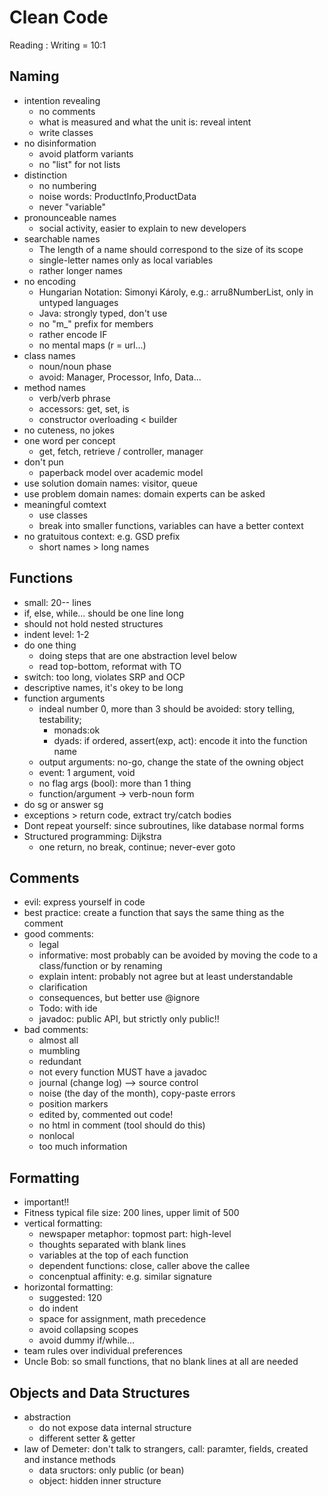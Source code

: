 # Clean Code

Reading : Writing = 10:1

## Naming

- intention revealing
  - no comments
  - what is measured and what the unit is: reveal intent
  - write classes
- no disinformation
  - avoid platform variants
  - no "list" for not lists
- distinction
  - no numbering
  - noise words: ProductInfo,ProductData
  - never "variable"
- pronounceable names
  - social activity, easier to explain to new developers
- searchable names
  - The length of a name should correspond to the size of its scope
  - single-letter names only as local variables
  - rather longer names
- no encoding
  - Hungarian Notation: Simonyi Károly, e.g.: arru8NumberList, only in untyped languages
  - Java: strongly typed, don't use
  - no "m_" prefix for members
  - rather encode IF
  - no mental maps (r = url...)
- class names
  - noun/noun phase
  - avoid: Manager, Processor, Info, Data...
- method names
  - verb/verb phrase
  - accessors: get, set, is
  - constructor overloading < builder
- no cuteness, no jokes
- one word per concept
  - get, fetch, retrieve / controller, manager
- don't pun
  - paperback model over academic model
- use solution domain names: visitor, queue
- use problem domain names: domain experts can be asked
- meaningful comtext
  - use classes
  - break into smaller functions, variables can have a better context
- no gratuitous context: e.g. GSD prefix
  - short names > long names

## Functions

- small: 20-- lines
- if, else, while... should be one line long
- should not hold nested structures
- indent level: 1-2
- do one thing
  - doing steps that are one abstraction level below
  - read top-bottom, reformat with TO
- switch: too long, violates SRP and OCP
- descriptive names, it's okey to be long
- function arguments
  - indeal number 0, more than 3 should be avoided: story telling, testability;
    - monads:ok
    - dyads: if ordered, assert(exp, act): encode it into the function name
  - output arguments: no-go, change the state of the owning object
  - event: 1 argument, void
  - no flag args (bool): more than 1 thing
  - function/argument -> verb-noun form
- do sg or answer sg
- exceptions > return code, extract try/catch bodies
- Dont repeat yourself: since subroutines, like database normal forms
- Structured programming: Dijkstra
  - one return, no break, continue; never-ever goto

## Comments

- evil: express yourself in code
- best practice: create a function that says the same thing as the comment
- good comments:
  - legal
  - informative: most probably can be avoided by moving the code to a class/function or by renaming
  - explain intent: probably not agree but at least understandable
  - clarification
  - consequences, but better use @ignore
  - Todo: with ide
  - javadoc: public API, but strictly only public!!
- bad comments:
  - almost all
  - mumbling
  - redundant
  - not every function MUST have a javadoc
  - journal (change log) --> source control
  - noise (the day of the month), copy-paste errors
  - position markers
  - edited by, commented out code!
  - no html in comment (tool should do this)
  - nonlocal
  - too much information

## Formatting

- important!!
- Fitness typical file size: 200 lines, upper limit of 500
- vertical formatting:
  - newspaper metaphor: topmost part: high-level
  - thoughts separated with blank lines
  - variables at the top of each function
  - dependent functions: close, caller above the callee
  - concenptual affinity: e.g. similar signature
- horizontal formatting:
  - suggested: 120
  - do indent
  - space for assignment, math precedence
  - avoid collapsing scopes
  - avoid dummy if/while...
- team rules over individual preferences
- Uncle Bob: so small functions, that no blank lines at all are needed

## Objects and Data Structures

- abstraction
  - do not expose data internal structure
  - different setter & getter
- law of Demeter: don't talk to strangers, call: paramter, fields, created and instance methods
  - data sructors: only public (or bean)
  - object: hidden inner structure
